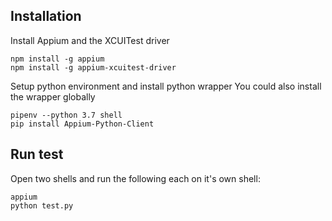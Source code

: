 ## Installation

Install Appium and the XCUITest driver

```
npm install -g appium
npm install -g appium-xcuitest-driver
```

Setup python environment and install python wrapper
You could also install the wrapper globally

```
pipenv --python 3.7 shell
pip install Appium-Python-Client
```

## Run test

Open two shells and run the following each on it's own shell:

```
appium
python test.py
```